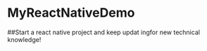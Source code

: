 # MyReactNativeDemo


##Start a react native project and keep updat ingfor new technical knowledge!
